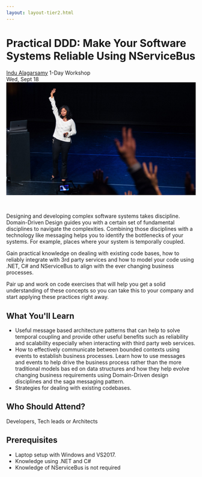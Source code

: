 ```yaml
---
layout: layout-tier2.html
---
```

<p><div class="container section workshop-page">
    <!-- begin workshop element -->
    <div class="row">
      <div class="col-xs-12 col-sm-2">
        <div class="speaker-container">
            <a href="../speakers/indu-alagarsamy.html"><div class="speaker-img indu-alagarsamy keep-color"></div></a>
            </div>
        </div>
        <div class="col-xs-12 col-sm-10 workshop-list"> 
            <h1 class="section-header">Practical DDD: Make Your Software Systems Reliable Using NServiceBus</h1>
            <span class="workshops--speaker-name"><a href="../speakers/indu-alagarsamy.html">Indu Alagarsamy</a></span>
            <span class="workshops--duration">1-Day Workshop<br>Wed, Sept 18</span>
            <!--<a class="btn get-ticket-btn" href="https://ti.to/eddd/explore-ddd-2019">GET YOUR TICKET</a>-->
            <img src="../img/workshop/Workshop-Indu-Alagarsamy.jpg" class="speaker--workshop-content-img" alt="" style="margin-bottom: 30px">
            <p class="copy">Designing and developing complex software systems takes discipline. Domain-Driven Design guides you with a certain set of fundamental disciplines to navigate the complexities. Combining those disciplines with a technology like messaging helps you to identify the bottlenecks of your systems. For example, places where your system is temporally coupled.</p> 
            <p class="copy">Gain practical knowledge on dealing with existing code bases, how to reliably integrate with 3rd party services and how to model your code using .NET, C# and NServiceBus to align with the ever changing business processes.</p>
            <p class="copy">Pair up and work on code exercises that will help you get a solid understanding of these concepts so you can take this to your company and start applying these practices right away.</p>
            <h2 class="speaker-subheader">What You'll Learn</h2>
            <ul class="copy-list">
                <li>Useful message based architecture patterns that can help to solve temporal coupling and provide other useful benefits such as reliability and scalability especially when interacting with third party web services. </li>
                <li>How to effectively communicate between bounded contexts using events to establish business processes.  Learn how to use messages and events to help drive the business process rather than the more traditional models bas          ed on data structures and how they help evolve changing business requirements using Domain-Driven design disciplines and the saga messaging pattern.</li>
                <li>Strategies for dealing with existing codebases.</li>            
            </ul>
            <h2 class="speaker-subheader">Who Should Attend?</h2>
            <p class="copy">Developers, Tech leads or Architects</p>
            <h2 class="speaker-subheader">Prerequisites</h2>
            <ul class="copy-list">
                <li>Laptop setup with Windows and VS2017.</li>
                <li>Knowledge using .NET and C#</li>
                <li>Knowledge of NServiceBus is not required</li>
            </ul>
            <!--<div class="col-xs-12" align="center">
                <a class="btn get-ticket-btn" href="https://ti.to/eddd/explore-ddd-2019">GET YOUR TICKET</a>
            </div>-->
            </div>
        </div>
    </div>
</div> <!-- container --></p>